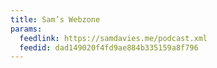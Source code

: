 ```yaml
---
title: Sam’s Webzone
params:
  feedlink: https://samdavies.me/podcast.xml
  feedid: dad149020f4fd9ae884b335159a8f796
---
```

